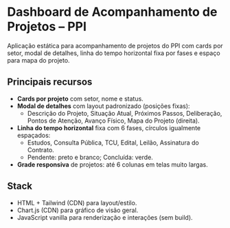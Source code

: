 # Dashboard de Acompanhamento de Projetos – PPI

Aplicação estática para acompanhamento de projetos do PPI com cards por setor, modal de detalhes, linha do tempo horizontal fixa por fases e espaço para mapa do projeto.

## Principais recursos
- **Cards por projeto** com setor, nome e status.
- **Modal de detalhes** com layout padronizado (posições fixas):
  - Descrição do Projeto, Situação Atual, Próximos Passos, Deliberação, Pontos de Atenção, Avanço Físico, Mapa do Projeto (direita).
- **Linha do tempo horizontal** fixa com 6 fases, círculos igualmente espaçados:
  - Estudos, Consulta Pública, TCU, Edital, Leilão, Assinatura do Contrato.
  - Pendente: preto e branco; Concluída: verde.
- **Grade responsiva** de projetos: até 6 colunas em telas muito largas.

## Stack
- HTML + Tailwind (CDN) para layout/estilo.
- Chart.js (CDN) para gráfico de visão geral.
- JavaScript vanilla para renderização e interações (sem build).



